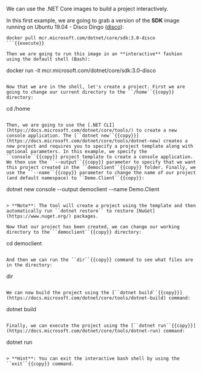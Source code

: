 We can use the .NET Core images to build a project interactively.

In this first example, we are going to grab a version of the **SDK** image running on Ubuntu 19.04 - Disco Dingo ([disco](http://releases.ubuntu.com/disco/)):

```
docker pull mcr.microsoft.com/dotnet/core/sdk:3.0-disco
```{{execute}}

Then we are going to run this image in an **interactive** fashion using the default shell (Bash):

```
docker run -it mcr.microsoft.com/dotnet/core/sdk:3.0-disco
```{{execute}}

Now that we are in the shell, let's create a project. First we are going to change our current directory to the ``/home``{{copy}} directory:

```
cd /home
```{{execute}}

Then, we are going to use the [.NET CLI](https://docs.microsoft.com/dotnet/core/tools/) to create a new console application. The [``dotnet new``{{copy}}](https://docs.microsoft.com/dotnet/core/tools/dotnet-new) creates a new project and requires you to specify a project template along with optional parameters. In this example, we specify the ``console``{{copy}} project template to create a console application. We then use the ``--output``{{copy}} parameter to specify that we want this project created in the ``democlient``{{copy}} folder. Finally, we use the ``--name``{{copy}} parameter to change the name of our project (and default namespace) to ``Demo.Client``{{copy}}:

```
dotnet new console --output democlient --name Demo.Client
```{{execute}}

> **Note**: The tool will create a project using the template and then automatically run ``dotnet restore`` to restore [NuGet](https://www.nuget.org/) packages.

Now that our project has been created, we can change our working directory to the ``democlient``{{copy}} directory:

```
cd democlient
```{{execute}}

And then we can run the ``dir``{{copy}} command to see what files are in the directory:

```
dir
```{{execute}}

We can now build the project using the [``dotnet build``{{copy}}](https://docs.microsoft.com/dotnet/core/tools/dotnet-build) command:

```
dotnet build
```{{execute}}

Finally, we can execute the project using the [``dotnet run``{{copy}}](https://docs.microsoft.com/dotnet/core/tools/dotnet-run) command:

```
dotnet run
```{{execute}}

> **Hint**: You can exit the interactive bash shell by using the ``exit``{{copy}} command.
